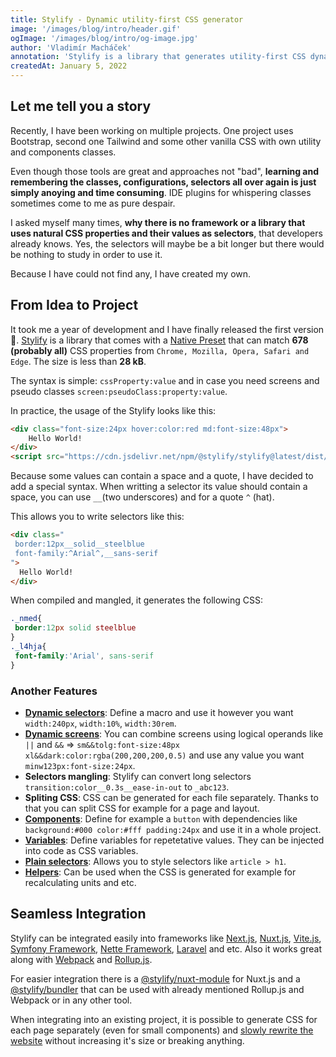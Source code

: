 ```yaml
---
title: Stylify - Dynamic utility-first CSS generator
image: '/images/blog/intro/header.gif'
ogImage: '/images/blog/intro/og-image.jpg'
author: 'Vladimír Macháček'
annotation: 'Stylify is a library that generates utility-first CSS dynamically based on what you write. Write HTML. Get CSS. 🚀'
createdAt: January 5, 2022
---
```


## Let me tell you a story
Recently, I have been working on multiple projects. One project uses Bootstrap, second one Tailwind and some other vanilla CSS with own utility and components classes.

Even though those tools are great and approaches not "bad", **learning and remembering the classes, configurations, selectors all over again is just simply anoying and time consuming**. IDE plugins for whispering classes sometimes come to me as pure despair.

I asked myself many times, **why there is no framework or a library that uses natural CSS properties and their values as selectors**, that developers already knows. Yes, the selectors will maybe be a bit longer but there would be nothing to study in order to use it.

Because I have could not find any, I have created my own.

## From Idea to Project

It took me a year of development and I have finally released the first version 🎉.
[Stylify](https://stylify.dev) is a library that comes with a [Native Preset](https://stylify.dev/docs/stylify/native-preset) that can match **678 (probably all)** CSS properties from `Chrome, Mozilla, Opera, Safari and Edge`. The size is less than **28 kB**.

The syntax is simple: `cssProperty:value` and in case you need screens and pseudo classes `screen:pseudoClass:property:value`.

In practice, the usage of the Stylify looks like this:
```html
<div class="font-size:24px hover:color:red md:font-size:48px">
    Hello World!
</div>
<script src="https://cdn.jsdelivr.net/npm/@stylify/stylify@latest/dist/stylify.native.min.js"></script>
```
Because some values can contain a space and a quote, I have decided to add a special syntax. When writting a selector its value should contain a space, you can use `__`(two underscores) and for a quote `^` (hat).

This allows you to write selectors like this:

```html
<div class="
 border:12px__solid__steelblue
 font-family:^Arial^,__sans-serif
">
  Hello World!
</div>
```

When compiled and mangled, it generates the following CSS:

```css
._nmed{
 border:12px solid steelblue
}
._l4hja{
 font-family:'Arial', sans-serif
}
```

### Another Features
- **[Dynamic selectors](https://stylify.dev/docs/stylify/compiler#macros)**: Define a macro and use it however you want `width:240px`, `width:10%`, `width:30rem`.
- **[Dynamic screens](https://stylify.dev/docs/stylify/compiler#logical-operands-in-screens)**: You can combine screens using logical operands like `||` and `&&` => `sm&&tolg:font-size:48px xl&&dark:color:rgba(200,200,200,0.5)` and use any value you want `minw123px:font-size:24px`.
- **Selectors mangling**: Stylify can convert long selectors `transition:color__0.3s__ease-in-out` to `_abc123`.
- **Spliting CSS**: CSS can be generated for each file separately. Thanks to that you can split CSS for example for a page and layout.
- **[Components](https://stylify.dev/docs/stylify/compiler#components)**: Define for example a `button` with dependencies like `background:#000 color:#fff padding:24px` and use it in a whole project.
- **[Variables](https://stylify.dev/docs/stylify/compiler#variables)**: Define variables for repetetative values. They can be injected into code as CSS variables.
- **[Plain selectors](https://stylify.dev/docs/stylify/compiler#plainselectors)**: Allows you to style selectors like `article > h1`.
- **[Helpers](https://stylify.dev/docs/stylify/compiler#helpers)**: Can be used when the CSS is generated for example for recalculating units and etc.

## Seamless Integration
Stylify can be integrated easily into frameworks like [Next.js](https://stylify.dev/docs/integrations/nextjs), [Nuxt.js](https://stylify.dev/docs/integrations/nuxtjs), [Vite.js](https://stylify.dev/docs/integrations/vitejs), [Symfony Framework](https://stylify.dev/docs/integrations/symfony), [Nette Framework](https://stylify.dev/docs/integrations/nette), [Laravel](https://stylify.dev/docs/integrations/laravel) and etc. Also it works great along with [Webpack](https://stylify.dev/docs/integrations/webpack) and [Rollup.js](https://stylify.dev/docs/integrations/rollupjs).

For easier integration there is a [@stylify/nuxt-module](https://stylify.dev/docs/nuxt-module/installation-and-usage) for Nuxt.js and a [@stylify/bundler](https://stylify.dev/docs/bundler/installation-and-usage) that can be used with already mentioned Rollup.js and Webpack or in any other tool.

When integrating into an existing project, it is possible to generate CSS for each page separately (even for small components) and [slowly rewrite the website](https://stylify.dev/docs/get-started/migrating-to-stylify) without increasing it's size or breaking anything.
